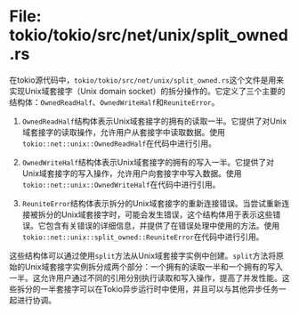 # File: tokio/tokio/src/net/unix/split_owned.rs

在tokio源代码中，`tokio/tokio/src/net/unix/split_owned.rs`这个文件是用来实现Unix域套接字（Unix domain socket）的拆分操作的。它定义了三个主要的结构体：`OwnedReadHalf`、`OwnedWriteHalf`和`ReuniteError`。

1. `OwnedReadHalf`结构体表示Unix域套接字的拥有的读取一半。它提供了对Unix域套接字的读取操作，允许用户从套接字中读取数据。使用`tokio::net::unix::OwnedReadHalf`在代码中进行引用。

2. `OwnedWriteHalf`结构体表示Unix域套接字的拥有的写入一半。它提供了对Unix域套接字的写入操作，允许用户向套接字中写入数据。使用`tokio::net::unix::OwnedWriteHalf`在代码中进行引用。

3. `ReuniteError`结构体表示拆分的Unix域套接字的重新连接错误。当尝试重新连接被拆分的Unix域套接字时，可能会发生错误，这个结构体用于表示这些错误。它包含有关错误的详细信息，并提供了在错误处理中使用的方法。使用`tokio::net::unix::split_owned::ReuniteError`在代码中进行引用。

这些结构体可以通过使用`split`方法从Unix域套接字实例中创建。`split`方法将原始的Unix域套接字实例拆分成两个部分：一个拥有的读取一半和一个拥有的写入一半。这允许用户通过不同的引用分别执行读取和写入操作，提高了并发性能。这些拆分的一半套接字可以在Tokio异步运行时中使用，并且可以与其他异步任务一起进行协调。

